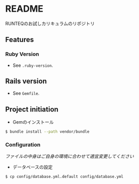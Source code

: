 # README
RUNTEQのお試しカリキュラムのリポジトリ

## Features

### Ruby Version
- See `.ruby-version`.

## Rails version

- See `Gemfile`.

## Project initiation

- Gemのインストール

```bash
$ bundle install --path vendor/bundle
```

### Configuration

*ファイルの中身はご自身の環境に合わせて適宜変更してください*

- データベースの設定

```bash
$ cp config/database.yml.default config/database.yml
```
